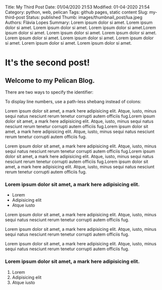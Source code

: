 Title: My Third Post
Date: 01/04/2020 21:53
Modified: 01-04-2020 21:54
Category: python, web, pelican
Tags: github pages, static content
Slug: my-third-post
Status: published
Thumb: images/thumbnail_post/lua.jpeg
Authors: Flávia Lopes
Summary: Lorem ipsum dolor si amet. Lorem ipsum dolor si amet.  Lorem ipsum dolor si amet. Lorem ipsum dolor si amet.Lorem ipsum dolor si amet. Lorem ipsum dolor si amet. Lorem ipsum dolor si amet. Lorem ipsum dolor si amet. Lorem ipsum dolor si amet. Lorem ipsum dolor si amet. Lorem ipsum dolor si amet. Lorem ipsum dolor si amet.
 
# It's the second post!


## Welcome to my Pelican Blog.
There are two ways to specify the identifier:

 
To display line numbers, use a path-less shebang instead of colons:


Lorem ipsum dolor sit amet, a mark here adipisicing elit. Atque, iusto, minus sequi natus nesciunt rerum tenetur corrupti autem officiis fug.Lorem ipsum dolor sit amet, a mark here adipisicing elit. Atque, iusto, minus sequi natus nesciunt rerum tenetur corrupti autem officiis fug.Lorem ipsum dolor sit amet, a mark here adipisicing elit. Atque, iusto, minus sequi natus nesciunt rerum tenetur corrupti autem officiis fug.

Lorem ipsum dolor sit amet, a mark here adipisicing elit. Atque, iusto, minus sequi natus nesciunt rerum tenetur corrupti autem officiis fug.Lorem ipsum dolor sit amet, a mark here adipisicing elit. Atque, iusto, minus sequi natus nesciunt rerum tenetur corrupti autem officiis fug.Lorem ipsum dolor sit amet, a mark here adipisicing elit. Atque, iusto, minus sequi natus nesciunt rerum tenetur corrupti autem officiis fug.


### Lorem ipsum dolor sit amet, a mark here adipisicing elit.

* Lorem
* Adipisicing elit
* Atque iusto

Lorem ipsum dolor sit amet, a mark here adipisicing elit. Atque, iusto, minus sequi natus nesciunt rerum tenetur corrupti autem officiis fug.

Lorem ipsum dolor sit amet, a mark here adipisicing elit. Atque, iusto, minus sequi natus nesciunt rerum tenetur corrupti autem officiis fug.

Lorem ipsum dolor sit amet, a mark here adipisicing elit. Atque, iusto, minus sequi natus nesciunt rerum tenetur corrupti autem officiis fug.

### Lorem ipsum dolor sit amet, a mark here adipisicing elit.

1. Lorem
2. Adipisicing elit
3. Atque iusto